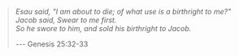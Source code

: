 > *Esau said, "I am about to die; of what use is a birthright to me?"*  
> *Jacob said, Swear to me first.*  
> *So he swore to him, and sold his birthright to Jacob.*
>
> --- Genesis 25:32-33
